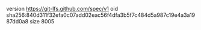 version https://git-lfs.github.com/spec/v1
oid sha256:840d311f32efa0c07add02eac56f4dfa3b5f7c484d5a987c19e4a3a1987dd0a8
size 8005
